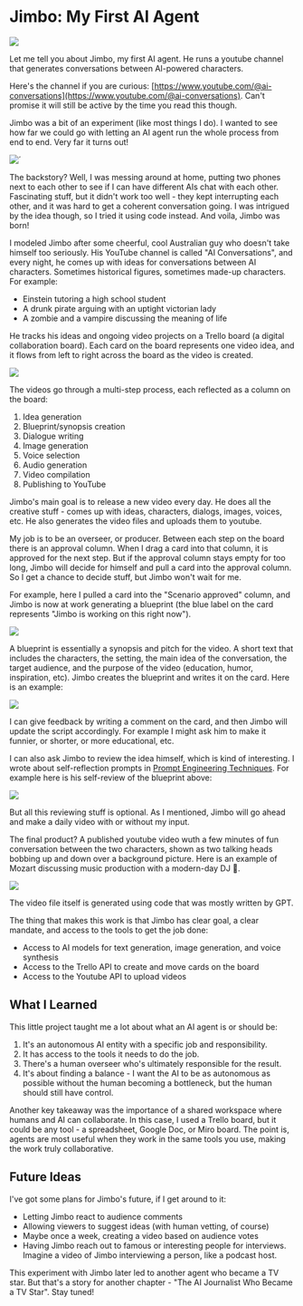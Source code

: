 # Jimbo: My First AI Agent

![](../.gitbook/assets/470-jimbo.png)

Let me tell you about Jimbo, my first AI agent. He runs a youtube channel that generates conversations between AI-powered characters.

Here's the channel if you are curious: [https://www.youtube.com/@ai-conversations](https://www.youtube.com/@ai-conversations). Can't promise it will still be active by the time you read this though.

Jimbo was a bit of an experiment (like most things I do). I wanted to see how far we could go with letting an AI agent run the whole process from end to end. Very far it turns out!

![´](../.gitbook/assets/470-jimbos-channel.png)

The backstory? Well, I was messing around at home, putting two phones next to each other to see if I can have different AIs chat with each other. Fascinating stuff, but it didn't work too well - they kept interrupting each other, and it was hard to get a coherent conversation going. I was intrigued by the idea though, so I tried it using code instead. And voila, Jimbo was born!

I modeled Jimbo after some cheerful, cool Australian guy who doesn't take himself too seriously. His YouTube channel is called "AI Conversations", and every night, he comes up with ideas for conversations between AI characters. Sometimes historical figures, sometimes made-up characters. For example:

- Einstein tutoring a high school student
- A drunk pirate arguing with an uptight victorian lady
- A zombie and a vampire discussing the meaning of life

He tracks his ideas and ongoing video projects on a Trello board (a digital collaboration board). Each card on the board represents one video idea, and it flows from left to right across the board as the video is created.

![](../.gitbook/assets/470-trello.png)

The videos go through a multi-step process, each reflected as a column on the board:

1. Idea generation
2. Blueprint/synopsis creation
3. Dialogue writing
4. Image generation
5. Voice selection
6. Audio generation
7. Video compilation
8. Publishing to YouTube

Jimbo's main goal is to release a new video every day. He does all the creative stuff - comes up with ideas, characters, dialogs, images, voices, etc. He also generates the video files and uploads them to youtube.

My job is to be an overseer, or producer. Between each step on the board there is an approval column. When I drag a card into that column, it is approved for the next step. But if the approval column stays empty for too long, Jimbo will decide for himself and pull a card into the approval column. So I get a chance to decide stuff, but Jimbo won't wait for me.

For example, here I pulled a card into the "Scenario approved" column, and Jimbo is now at work generating a blueprint (the blue label on the card represents "Jimbo is working on this right now").

![](../.gitbook/assets/470-trello-2.png)

A blueprint is essentially a synopsis and pitch for the video. A short text that includes the characters, the setting, the main idea of the conversation, the target audience, and the purpose of the video (education, humor, inspiration, etc). Jimbo creates the blueprint and writes it on the card. Here is an example:

![](../.gitbook/assets/470-blueprint.png)

I can give feedback by writing a comment on the card, and then Jimbo will update the script accordingly. For example I might ask him to make it funnier, or shorter, or more educational, etc.

I can also ask Jimbo to review the idea himself, which is kind of interesting. I wrote about self-reflection prompts in [Prompt Engineering Techniques](460-prompt-engineering-techniques.md). For example here is his self-review of the blueprint above:

![](../.gitbook/assets/470-review.png)

But all this reviewing stuff is optional. As I mentioned, Jimbo will go ahead and make a daily video with or without my input.

The final product? A published youtube video wuth a few minutes of fun conversation between the two characters, shown as two talking heads bobbing up and down over a background picture. Here is an example of Mozart discussing music production with a modern-day DJ 🙂.

![](../.gitbook/assets/470-video.png)

The video file itself is generated using code that was mostly written by GPT.

The thing that makes this work is that Jimbo has clear goal, a clear mandate, and access to the tools to get the job done:

- Access to AI models for text generation, image generation, and voice synthesis
- Access to the Trello API to create and move cards on the board
- Access to the Youtube API to upload videos

## What I Learned

This little project taught me a lot about what an AI agent is or should be:

1. It's an autonomous AI entity with a specific job and responsibility.
2. It has access to the tools it needs to do the job.
3. There's a human overseer who's ultimately responsible for the result.
4. It's about finding a balance - I want the AI to be as autonomous as possible without the human becoming a bottleneck, but the human should still have control.

Another key takeaway was the importance of a shared workspace where humans and AI can collaborate. In this case, I used a Trello board, but it could be any tool - a spreadsheet, Google Doc, or Miro board. The point is, agents are most useful when they work in the same tools you use, making the work truly collaborative.

## Future Ideas

I've got some plans for Jimbo's future, if I get around to it:

- Letting Jimbo react to audience comments
- Allowing viewers to suggest ideas (with human vetting, of course)
- Maybe once a week, creating a video based on audience votes
- Having Jimbo reach out to famous or interesting people for interviews. Imagine a video of Jimbo interviewing a person, like a podcast host.

This experiment with Jimbo later led to another agent who became a TV star. But that's a story for another chapter - "The AI Journalist Who Became a TV Star". Stay tuned!
